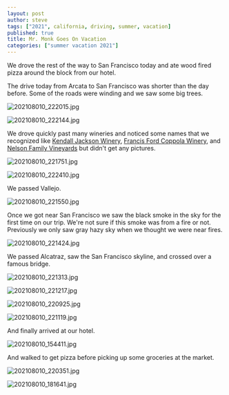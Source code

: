 ```yaml
---
layout: post
author: steve
tags: ["2021", california, driving, summer, vacation]
published: true
title: Mr. Monk Goes On Vacation
categories: ["summer vacation 2021"]
---
```

We drove the rest of the way to San Francisco today and ate wood fired pizza around the block from our hotel.  

The drive today from Arcata to San Francisco was shorter than the day before.  Some of the roads were winding and we saw some big trees.  

![202108010_222015.jpg]({{site.pics_url}}/assets/media/20210810_222015.jpg)

![202108010_222144.jpg]({{site.pics_url}}/assets/media/20210810_222144.jpg)

We drove quickly past many wineries and noticed some names that we recognized like [Kendall Jackson Winery](http://kj.com), [Francis Ford Coppola Winery](http://thefamilycoppola.com), and [Nelson Family Vineyards](http://nelsonfamilyvineyards.com) but didn't get any pictures.  

![202108010_221751.jpg]({{site.pics_url}}/assets/media/20210810_221751.jpg)

![202108010_222410.jpg]({{site.pics_url}}/assets/media/20210810_222410.jpg)

We passed Vallejo.  

![202108010_221550.jpg]({{site.pics_url}}/assets/media/20210810_221550.jpg)

Once we got near San Francisco we saw the black smoke in the sky for the first time on our trip. We're not sure if this smoke was from a fire or not. 
Previously we only saw gray hazy sky when we thought we were near fires.  

![202108010_221424.jpg]({{site.pics_url}}/assets/media/20210810_221424.jpg)

We passed Alcatraz, saw the San Francisco skyline, and crossed over a famous bridge.  

![202108010_221313.jpg]({{site.pics_url}}/assets/media/20210810_221313.jpg)

![202108010_221217.jpg]({{site.pics_url}}/assets/media/20210810_221217.jpg)

![202108010_220925.jpg]({{site.pics_url}}/assets/media/20210810_220925.jpg)

![202108010_221119.jpg]({{site.pics_url}}/assets/media/20210810_221119.jpg)

And finally arrived at our hotel.  

![202108010_154411.jpg]({{site.pics_url}}/assets/media/20210810_154411.jpg)

And walked to get pizza before picking up some groceries at the market.  

![202108010_220351.jpg]({{site.pics_url}}/assets/media/20210810_220351.jpg)

![202108010_181641.jpg]({{site.pics_url}}/assets/media/20210810_181641.jpg)

